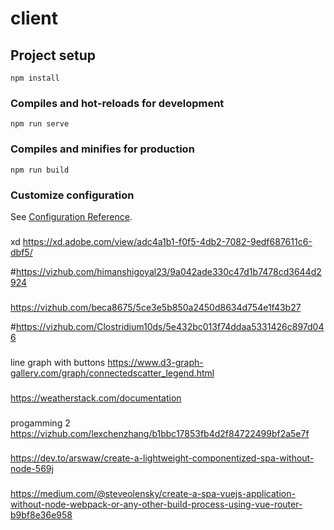 # client

## Project setup
```
npm install
```

### Compiles and hot-reloads for development
```
npm run serve
```

### Compiles and minifies for production
```
npm run build
```

### Customize configuration
See [Configuration Reference](https://cli.vuejs.org/config/).


###
xd  https://xd.adobe.com/view/adc4a1b1-f0f5-4db2-7082-9edf687611c6-dbf5/



#https://vizhub.com/himanshigoyal23/9a042ade330c47d1b7478cd3644d2924


###
https://vizhub.com/beca8675/5ce3e5b850a2450d8634d754e1f43b27

#https://vizhub.com/Clostridium10ds/5e432bc013f74ddaa5331426c897d046



###
line graph with buttons
https://www.d3-graph-gallery.com/graph/connectedscatter_legend.html


###
https://weatherstack.com/documentation

###
progamming 2
https://vizhub.com/lexchenzhang/b1bbc17853fb4d2f84722499bf2a5e7f


###
https://dev.to/arswaw/create-a-lightweight-componentized-spa-without-node-569j

###
https://medium.com/@steveolensky/create-a-spa-vuejs-application-without-node-webpack-or-any-other-build-process-using-vue-router-b9bf8e36e958